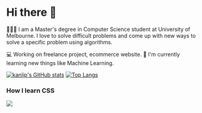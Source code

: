 # Hi there 👋
👨🏻‍💻  I am a Master's degree in Computer Science student at University of Melbourne. I love to solve difficult problems and come up with new ways to solve a specific problem using algorithms.

💻 Working on freelance project, ecommerce website.
🌱 I'm currently learning new things like Machine Learning.

[![kanlip's GitHub stats](https://github-readme-stats.vercel.app/api?username=kanlip)](https://github.com/anuraghazra/github-readme-stats)
[![Top Langs](https://github-readme-stats.vercel.app/api/top-langs/?username=kanlip&layout=compact)](https://github.com/anuraghazra/github-readme-stats)

### How I learn CSS
![](https://media.giphy.com/media/yYSSBtDgbbRzq/giphy.gif)

<!--
**kanlip/kanlip** is a ✨ _special_ ✨ repository because its `README.md` (this file) appears on your GitHub profile.

Here are some ideas to get you started:

- 🔭 I’m currently working on ...
- 🌱 I’m currently learning 
- 👯 I’m looking to collaborate on ...
- 🤔 I’m looking for help with ...
- 💬 Ask me about ...
- 📫 How to reach me: ...
- 😄 Pronouns: ...
- ⚡ Fun fact: ...
-->
